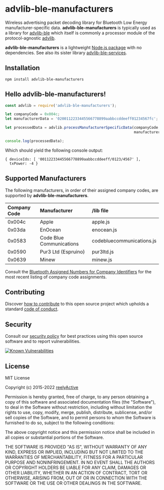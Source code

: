 advlib-ble-manufacturers
========================

Wireless advertising packet decoding library for Bluetooth Low Energy manufacturer-specific data.  __advlib-ble-manufacturers__ is typically used as a library for [advlib-ble](https://github.com/reelyactive/advlib-ble) which itself is commonly a processor module of the protocol-agnostic [advlib](https://github.com/reelyactive/advlib).

__advlib-ble-manufacturers__ is a lightweight [Node.js package](https://www.npmjs.com/package/advlib-ble-manufacturers) with no dependencies.  See also its sister library [advlib-ble-services](https://github.com/reelyactive/advlib-ble-services).


Installation
------------

    npm install advlib-ble-manufacturers


Hello advlib-ble-manufacturers!
-------------------------------

```javascript
const advlib = require('advlib-ble-manufacturers');

let companyCode = 0x004c;
let manufacturerData = '0200112233445566778899aabbccddeeff01234567fc';

let processedData = advlib.processManufacturerSpecificData(companyCode,
                                                           manufacturerData);

console.log(processedData);
```

Which should yield the following console output:

    { deviceIds: [ '00112233445566778899aabbccddeeff/0123/4567' ],
      txPower: -4 }


Supported Manufacturers
-----------------------

The following manufacturers, in order of their assigned company codes, are supported by __advlib-ble-manufacturers__.

| Company Code | Manufacturer             | /lib file                  |
|:-------------|:-------------------------|:---------------------------|
| 0x004c       | Apple                    | apple.js                   |
| 0x03da       | EnOcean                  | enocean.js                 |
| 0x0583       | Code Blue Communications | codebluecommunications.js  |
| 0x0590       | Pur3 Ltd (Espruino)      | pur3ltd.js                 |
| 0x0639       | Minew                    | minew.js                   |

Consult the [Bluetooth Assigned Numbers for Company Identifiers](https://www.bluetooth.com/specifications/assigned-numbers/company-identifiers/) for the most recent listing of company code assignments.


Contributing
------------

Discover [how to contribute](CONTRIBUTING.md) to this open source project which upholds a standard [code of conduct](CODE_OF_CONDUCT.md).


Security
--------

Consult our [security policy](SECURITY.md) for best practices using this open source software and to report vulnerabilities.

[![Known Vulnerabilities](https://snyk.io/test/github/reelyactive/advlib-ble-manufacturers/badge.svg)](https://snyk.io/test/github/reelyactive/advlib-ble-manufacturers)


License
-------

MIT License

Copyright (c) 2015-2022 [reelyActive](https://www.reelyactive.com)

Permission is hereby granted, free of charge, to any person obtaining a copy of this software and associated documentation files (the "Software"), to deal in the Software without restriction, including without limitation the rights to use, copy, modify, merge, publish, distribute, sublicense, and/or sell copies of the Software, and to permit persons to whom the Software is furnished to do so, subject to the following conditions:

The above copyright notice and this permission notice shall be included in all copies or substantial portions of the Software.

THE SOFTWARE IS PROVIDED "AS IS", WITHOUT WARRANTY OF ANY KIND, EXPRESS OR 
IMPLIED, INCLUDING BUT NOT LIMITED TO THE WARRANTIES OF MERCHANTABILITY, 
FITNESS FOR A PARTICULAR PURPOSE AND NONINFRINGEMENT. IN NO EVENT SHALL THE 
AUTHORS OR COPYRIGHT HOLDERS BE LIABLE FOR ANY CLAIM, DAMAGES OR OTHER 
LIABILITY, WHETHER IN AN ACTION OF CONTRACT, TORT OR OTHERWISE, ARISING FROM, 
OUT OF OR IN CONNECTION WITH THE SOFTWARE OR THE USE OR OTHER DEALINGS IN 
THE SOFTWARE.
